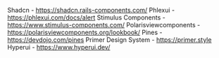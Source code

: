 Shadcn - https://shadcn.rails-components.com/
Phlexui -  https://phlexui.com/docs/alert
Stimulus Components - https://www.stimulus-components.com/
Polarisviewcomponents - https://polarisviewcomponents.org/lookbook/
Pines - https://devdojo.com/pines
Primer Design System - https://primer.style
Hyperui - https://www.hyperui.dev/
